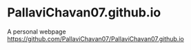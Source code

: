 # PallaviChavan07.github.io
A personal webpage
https://github.com/PallaviChavan07/PallaviChavan07.github.io
